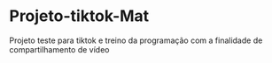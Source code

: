 # Projeto-tiktok-Mat
Projeto teste para tiktok e treino da programação com a finalidade de compartilhamento de vídeo
